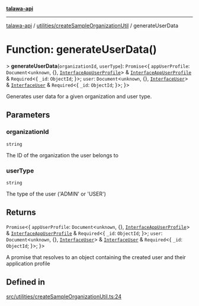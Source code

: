 [**talawa-api**](../../../README.md)

***

[talawa-api](../../../modules.md) / [utilities/createSampleOrganizationUtil](../README.md) / generateUserData

# Function: generateUserData()

\> **generateUserData**(`organizationId`, `userType`): `Promise`\<\{ `appUserProfile`: `Document`\<`unknown`, \{\}, [`InterfaceAppUserProfile`](../../../models/AppUserProfile/interfaces/InterfaceAppUserProfile.md)\> & [`InterfaceAppUserProfile`](../../../models/AppUserProfile/interfaces/InterfaceAppUserProfile.md) & `Required`\<\{ `_id`: `ObjectId`; \}\>; `user`: `Document`\<`unknown`, \{\}, [`InterfaceUser`](../../../models/User/interfaces/InterfaceUser.md)\> & [`InterfaceUser`](../../../models/User/interfaces/InterfaceUser.md) & `Required`\<\{ `_id`: `ObjectId`; \}\>; \}\>

Generates user data for a given organization and user type.

## Parameters

### organizationId

`string`

The ID of the organization the user belongs to

### userType

`string`

The type of the user ('ADMIN' or 'USER')

## Returns

`Promise`\<\{ `appUserProfile`: `Document`\<`unknown`, \{\}, [`InterfaceAppUserProfile`](../../../models/AppUserProfile/interfaces/InterfaceAppUserProfile.md)\> & [`InterfaceAppUserProfile`](../../../models/AppUserProfile/interfaces/InterfaceAppUserProfile.md) & `Required`\<\{ `_id`: `ObjectId`; \}\>; `user`: `Document`\<`unknown`, \{\}, [`InterfaceUser`](../../../models/User/interfaces/InterfaceUser.md)\> & [`InterfaceUser`](../../../models/User/interfaces/InterfaceUser.md) & `Required`\<\{ `_id`: `ObjectId`; \}\>; \}\>

A promise that resolves to an object containing the created user and their application profile

## Defined in

[src/utilities/createSampleOrganizationUtil.ts:24](https://github.com/PalisadoesFoundation/talawa-api/blob/5c5b29a0ea487bda8306089fe128f43f3be29f94/src/utilities/createSampleOrganizationUtil.ts#L24)

